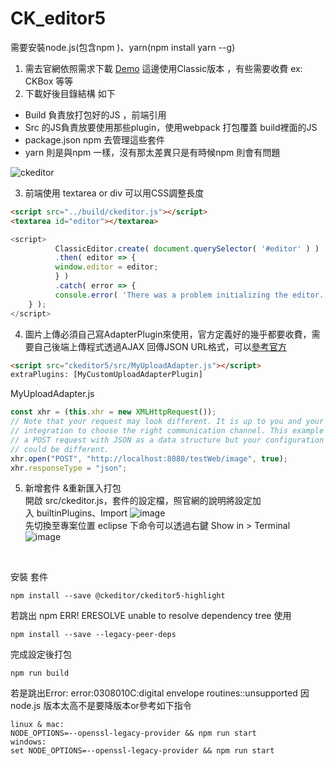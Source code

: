 # CK_editor5
需要安裝node.js(包含npm )、yarn(npm install yarn --g)

1. 需去官網依照需求下載 [Demo](https://ckeditor.com/ckeditor-5/download/)  這邊使用Classic版本 ，有些需要收費 ex: CKBox 等等
2. 下載好後目錄結構  如下
- Build  負責放打包好的JS ，前端引用
- Src 的JS負責放要使用那些plugin，使用webpack 打包覆蓋 build裡面的JS
- package.json npm 去管理這些套件
- yarn 則是與npm 一樣，沒有那太差異只是有時候npm 則會有問題
  

![ckeditor](https://github.com/max12311023/CK_editor5/assets/24786119/8ae1a96b-a361-43f4-8a5c-415fa548fa89)

3. 前端使用 textarea or div 可以用CSS調整長度
   
```html
<script src="../build/ckeditor.js"></script>
<textarea id="editor"></textarea>
```

```javascript
<script>
          ClassicEditor.create( document.querySelector( '#editor' ) )
          .then( editor => {
          window.editor = editor;
          } )
          .catch( error => {
          console.error( 'There was a problem initializing the editor.', error );
    } );
</script>
  ```
4. 圖片上傳必須自己寫AdapterPlugin來使用，官方定義好的幾乎都要收費，需要自己後端上傳程式透過AJAX 回傳JSON URL格式，可以[參考官方](https://ckeditor.com/docs/ckeditor5/latest/framework/deep-dive/upload-adapter.html)

```html
<script src="ckeditor5/src/MyUploadAdapter.js"></script>
extraPlugins: [MyCustomUploadAdapterPlugin]
```
MyUploadAdapter.js
```javascript
const xhr = (this.xhr = new XMLHttpRequest());
// Note that your request may look different. It is up to you and your editor
// integration to choose the right communication channel. This example uses
// a POST request with JSON as a data structure but your configuration
// could be different.
xhr.open("POST", "http://localhost:8080/testWeb/image", true);
xhr.responseType = "json";
```

5. 新增套件 &重新匯入打包<br>
  開啟 src/ckeditor.js，套件的設定檔，照官網的說明將設定加入 builtinPlugins、Import
   ![image](https://github.com/max12311023/CK_editor5/assets/24786119/dbbc66c5-3ce7-407f-b3b3-fdfed6e2e72f)
   <br>
  先切換至專案位置 eclipse 下命令可以透過右鍵  Show in > Terminal
  ![image](https://github.com/max12311023/CK_editor5/assets/24786119/88acec3f-b756-4fda-bd3d-3783b298818e)
  <br>

安裝 套件
```
npm install --save @ckeditor/ckeditor5-highlight
```

若跳出 npm ERR! ERESOLVE unable to resolve dependency tree  使用

```
npm install --save --legacy-peer-deps
```
完成設定後打包
```
npm run build
```

若是跳出Error: error:0308010C:digital envelope routines::unsupported 因node.js 版本太高不是要降版本or參考如下指令
```
linux & mac:
NODE_OPTIONS=--openssl-legacy-provider && npm run start
windows:
set NODE_OPTIONS=--openssl-legacy-provider && npm run start
```







